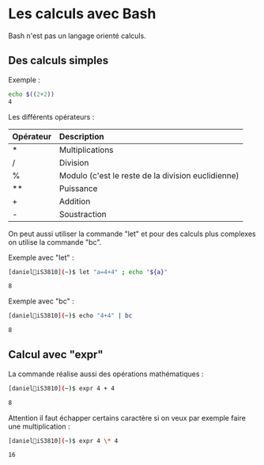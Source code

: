# Les calculs avec Bash

Bash n'est pas un langage orienté calculs.

## Des calculs simples

Exemple :

```bash
echo $((2+2))
4
```

Les différents opérateurs :

| Opérateur | Description |
|:--|:--|
| * | Multiplications |
| / | Division |
| % | Modulo (c'est le reste de la division euclidienne) |
| ** | Puissance |
| + | Addition |
| - | Soustraction |

On peut aussi utiliser la commande "let" et pour des calculs plus complexes on utilise la commande "bc".

Exemple avec "let" :

```bash
[daniel🐧iS3810](~)$ let "a=4+4" ; echo "${a}"

8
```


Exemple avec "bc" :

```bash
[daniel🐧iS3810](~)$ echo "4+4" | bc

8
``` 

## Calcul avec "expr"

La commande réalise aussi des opérations mathématiques :

```bash
[daniel🐧iS3810](~)$ expr 4 + 4

8

```

Attention il faut échapper certains caractère si on veux par exemple faire une multiplication :

```bash
[daniel🐧iS3810](~)$ expr 4 \* 4

16

```